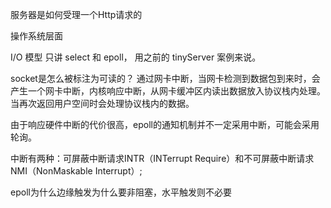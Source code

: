 服务器是如何受理一个Http请求的

操作系统层面

I/O 模型
只讲 select 和 epoll， 用之前的 tinyServer 案例来说。

socket是怎么被标注为可读的？
通过网卡中断，当网卡检测到数据包到来时，会产生一个网卡中断，内核响应中断，从网卡缓冲区内读出数据放入协议栈内处理。当再次返回用户空间时会处理协议栈内的数据。

由于响应硬件中断的代价很高，epoll的通知机制并不一定采用中断，可能会采用轮询。

中断有两种：可屏蔽中断请求INTR（INTerrupt Require）和不可屏蔽中断请求NMI（NonMaskable Interrupt）;

epoll为什么边缘触发为什么要非阻塞，水平触发则不必要
